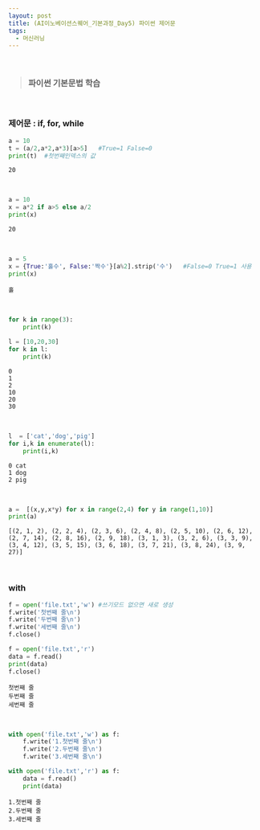 ```yaml
---
layout: post
title: (AI이노베이션스퀘어_기본과정_Day5) 파이썬 제어문
tags:
  - 머신러닝
---
```


<br>

> ### 파이썬 기본문법 학습 

<br>

### 제어문 : if, for, while


```python
a = 10
t = (a/2,a*2,a*3)[a>5]   #True=1 False=0
print(t)  #첫번째인덱스의 값
```

    20

<br>

```python
a = 10
x = a*2 if a>5 else a/2
print(x)
```

    20

<br>

```python
a = 5
x = {True:'홀수', False:'짝수'}[a%2].strip('수')   #False=0 True=1 사용
print(x)
```

    홀

<br>

```python
for k in range(3):
    print(k)
    
l = [10,20,30]
for k in l:
    print(k)
```

    0
    1
    2
    10
    20
    30

<br>

```python
l  = ['cat','dog','pig']
for i,k in enumerate(l):
    print(i,k)
```

    0 cat
    1 dog
    2 pig

<br>

```python
a =  [(x,y,x*y) for x in range(2,4) for y in range(1,10)]
print(a)
```

    [(2, 1, 2), (2, 2, 4), (2, 3, 6), (2, 4, 8), (2, 5, 10), (2, 6, 12), (2, 7, 14), (2, 8, 16), (2, 9, 18), (3, 1, 3), (3, 2, 6), (3, 3, 9), (3, 4, 12), (3, 5, 15), (3, 6, 18), (3, 7, 21), (3, 8, 24), (3, 9, 27)]

<br>

### with


```python
f = open('file.txt','w') #쓰기모드 없으면 새로 생성
f.write('첫번째 줄\n')
f.write('두번째 줄\n')
f.write('세번째 줄\n')
f.close()
```


```python
f = open('file.txt','r') 
data = f.read()
print(data)
f.close()
```

    첫번째 줄
    두번째 줄
    세번째 줄

<br>


```python
with open('file.txt','w') as f:
    f.write('1.첫번째 줄\n')
    f.write('2.두번째 줄\n')
    f.write('3.세번째 줄\n')
```


```python
with open('file.txt','r') as f:
    data = f.read()
    print(data)
```

    1.첫번째 줄
    2.두번째 줄
    3.세번째 줄

